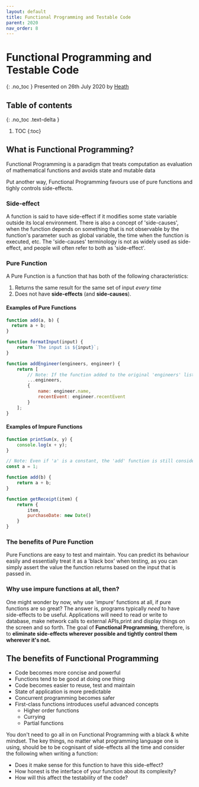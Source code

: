```yaml
---
layout: default
title: Functional Programming and Testable Code
parent: 2020
nav_order: 8
---
```


# Functional Programming and Testable Code
{: .no_toc }
Presented on 26th July 2020 by [Heath](https://github.com/heathryu)

## Table of contents
{: .no_toc .text-delta }

1. TOC
{:toc}

## What is Functional Programming?
Functional Programming is a paradigm that treats computation as evaluation of mathematical functions and avoids state and mutable data

Put another way, Functional Programming favours use of pure functions and tighly controls side-effects.

### Side-effect
A function is said to have side-effect if it modifies some state variable outside its local environment. There is also a concept of 'side-causes', when the function depends on something that is not observable by the function's parameter such as global variable, the time when the function is executed, etc. The 'side-causes' terminology is not as widely used as side-effect, and people will often refer to both as 'side-effect'.

### Pure Function
A Pure Function is a function that has both of the following characteristics:
1. Returns the same result for the same set of input *every time*
2. Does not have **side-effects** (and **side-causes**).

#### Examples of Pure Functions

```js
function add(a, b) {
  return a + b;
}
```

```js
function formatInput(input) {
    return `The input is ${input}`;
}
```

```js
function addEngineer(engineers, engineer) {
    return [
        // Note: If the function added to the original 'engineers' list without the spread operator, the function will no longer be 'pure', because it is modifying the argument passed by reference
        ...engineers,
        {
            name: engineer.name,
            recentEvent: engineer.recentEvent
        }
    ];
}
```

#### Examples of Impure Functions
```js
function printSum(x, y) {
    console.log(x + y);
}
```

```js
// Note: Even if 'a' is a constant, the 'add' function is still considered to have a side-effect (side-cause).
const a = 1;

function add(b) {
    return a + b;
}
```

```js
function getReceipt(item) {
    return {
        item,
        purchaseDate: new Date()
    }
}
```

### The benefits of Pure Function
Pure Functions are easy to test and maintain. You can predict its behaviour easily and essentially treat it as a 'black box' when testing, as you can simply assert the value the function returns based on the input that is passed in.


### Why use impure functions at all, then?
One might wonder by now, why use 'impure' functions at all, if pure functions are so great? The answer is, programs typically *need* to have side-effects to be useful. Applications will need to read or write to database, make network calls to external APIs,print and display things on the screen and so forth. The goal of **Functional Programming**, therefore, is to **eliminate side-effects wherever possible and tightly  control them wherever it's not.**


## The benefits of **Functional Programming**
- Code becomes more concise and powerful
- Functions tend to be good at doing one thing
- Code becomes easier to reuse, test and maintain
- State of application is more predictable
- Concurrent programming becomes safer
- First-class functions introduces useful advanced concepts
  - Higher order functions
  - Currying
  - Partial functions


You don't need to go all in on Functional Programming with a black & white mindset. The key things, no matter what programming language one is using, should be to be cognisant of side-effects all the time and consider the following when writing a function:
- Does it make sense for this function to have this side-effect?
- How honest is the interface of your function about its complexity?
- How will this affect the testability of the code?